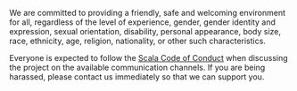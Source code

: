 [comment]: <> (Don't edit this file!)
[comment]: <> (It is automatically updated after every release of https://github.com/alejandrohdezma/sbt-ci)
[comment]: <> (If you want to suggest a change, please open a PR or issue in that repository)

We are committed to providing a friendly, safe and welcoming
environment for all, regardless of the level of experience, gender, gender
identity and expression, sexual orientation, disability, personal
appearance, body size, race, ethnicity, age, religion, nationality, or
other such characteristics.

Everyone is expected to follow the
[Scala Code of Conduct](https://www.scala-lang.org/conduct/) when
discussing the project on the available communication channels. If you
are being harassed, please contact us immediately so that we can
support you.